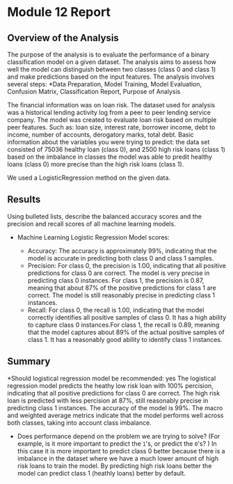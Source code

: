 # Module 12 Report 

## Overview of the Analysis

The purpose of the analysis is to evaluate the performance of a binary classification model on a given dataset. The analysis aims to assess how well the model can distinguish between two classes (class 0 and class 1) and make predictions based on the input features. The analysis involves several steps:
*Data Preparation, Model Training, Model Evaluation, Confusion Matrix, Classification Report, Purpose of Analysis

The financial information was on loan risk. The dataset used for analysis was a historical lending activity log from a peer to peer lending service company. The model was created to evaluate loan risk based on multiple peer features. Such as: loan size, interest rate, borrower income, debt to income, number of accounts, derogatory marks,	total debt.
Basic information about the variables you were trying to predict: the data set consisted of 75036 healthy loan (class 0), and 2500 high risk loans (class 1) based on the imbalance in classes the model was able to predit healthy loans (class 0) more precise than the high risk loans (class 1).  

We used a LogisticRegression method on the given data.

## Results

Using bulleted lists, describe the balanced accuracy scores and the precision and recall scores of all machine learning models.

* Machine Learning Logistic Regression Model scores:
 
  * Accuracy:  The accuracy is approximately 99%, indicating that the model is accurate in predicting both class 0 and class 1 samples.
  * Precision: For class 0, the precision is 1.00, indicating that all positive predictions for class 0 are correct. The model is very precise in predicting class 0 instances. For class 1, the precision is 0.87, meaning that about 87% of the positive predictions for class 1 are correct. The model is still reasonably precise in predicting class 1 instances.
  * Recall: For class 0, the recall is 1.00, indicating that the model correctly identifies all positive samples of class 0. It has a high ability to capture class 0 instances.For class 1, the recall is 0.89, meaning that the model captures about 89% of the actual positive samples of class 1. It has a reasonably good ability to identify class 1 instances.


## Summary
*Should logistical regression model be recommended: yes
 The logistical regression model predicts the heathy low risk loan with 100% percision, indicating that all positive predictions for class 0 are correct. The high risk loan is predicted with less percision at 87%, still reasonably precise in predicting class 1 instances. The accuracy of the model is 99%. The macro and weighted average metrics indicate that the model performs well across both classes, taking into account class imbalance.
 
* Does performance depend on the problem we are trying to solve? (For example, is it more important to predict the `1`'s, or predict the `0`'s? )
  In this case it is more important to predict class 0 better because there is a imbalance in the dataset where we have a much lower amount of high risk loans to train the model. By predicting high risk loans better the model can predict class 1 (heathly loans) better by default.

